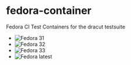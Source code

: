 # fedora-container
Fedora CI Test Containers for the dracut testsuite

* ![Fedora 31](https://github.com/dracutdevs/fedora-container/workflows/Fedora%2031/badge.svg)
* ![Fedora 32](https://github.com/dracutdevs/fedora-container/workflows/Fedora%2032/badge.svg)
* ![Fedora 33](https://github.com/dracutdevs/fedora-container/workflows/Fedora%2033/badge.svg)
* ![Fedora latest](https://github.com/dracutdevs/fedora-container/workflows/Fedora%20latest/badge.svg)

